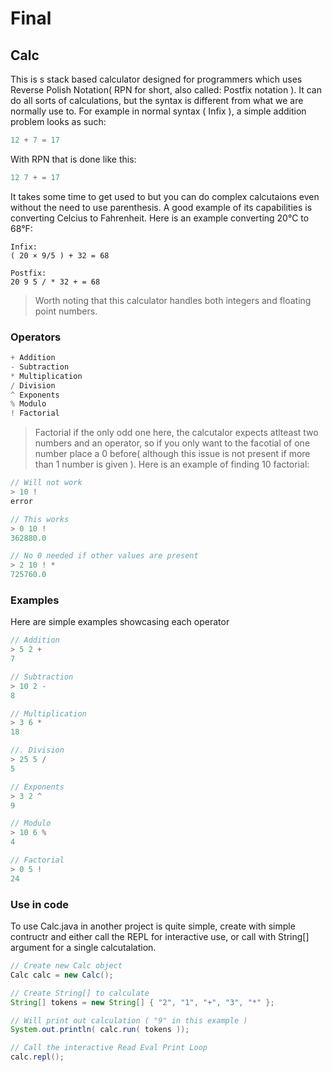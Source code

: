 # Final

## Calc

This is s stack based calculator designed for programmers which uses Reverse Polish Notation( RPN for short, also called: Postfix notation ). It can do all sorts of calculations, but the syntax is different from what we are normally use to. For example in normal syntax ( Infix ), a simple addition problem looks as such:
```Java
12 + 7 = 17
```
With RPN that is done like this:
```Java
12 7 + = 17
```

It takes some time to get used to but you can do complex calcutaions even without the need to use parenthesis. A good example of its capabilities is converting Celcius to Fahrenheit. Here is an example converting 20°C to 68°F:
```Lisp
Infix:
( 20 × 9/5 ) + 32 = 68

Postfix:
20 9 5 / * 32 + = 68
```

> Worth noting that this calculator handles both integers and floating point numbers.

### Operators

```Java
+ Addition
- Subtraction
* Multiplication
/ Division
^ Exponents
% Modulo
! Factorial
```
> Factorial if the only odd one here, the calcutalor expects atlteast two numbers and an operator, so if you only want to the facotial of one number place a 0 before( although this issue is not present if more than 1 number is given ). Here is an example of finding 10 factorial:

```Java
// Will not work
> 10 !
error

// This works
> 0 10 !
362880.0

// No 0 needed if other values are present
> 2 10 ! *
725760.0
```

### Examples

Here are simple examples showcasing each operator  
```Java
// Addition
> 5 2 +
7

// Subtraction
> 10 2 -
8

// Multiplication
> 3 6 * 
18

//. Division
> 25 5 /
5

// Exponents
> 3 2 ^ 
9

// Modulo
> 10 6 % 
4

// Factorial
> 0 5 ! 
24
```

### Use in code

To use Calc.java in another project is quite simple, create with simple contructr and either call the REPL for interactive use, or call with String[] argument for a single calcutalation.
```Java
// Create new Calc object
Calc calc = new Calc();

// Create String[] to calculate
String[] tokens = new String[] { "2", "1", "+", "3", "*" };

// Will print out calculation ( "9" in this example )
System.out.println( calc.run( tokens ));

// Call the interactive Read Eval Print Loop
calc.repl();
```
